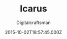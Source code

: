 ---
title: Icarus
github: 'https://github.com/digitalcraftsman/hugo-icarus-theme'
demo: 'https://themes.gohugo.io/theme/hugo-icarus/'
author: Digitalcraftsman
ssg:
  - Hugo
cms:
  - No Cms
date: 2015-10-02T18:57:45.000Z
github_branch: master
description: Port of Ruipeng Zhang's Hexo theme Icarus to Hugo.
stale: false
---
